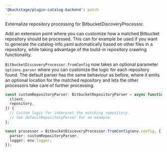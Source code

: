 ```yaml
---
'@backstage/plugin-catalog-backend': patch
---
```


Externalize repository processing for BitbucketDiscoveryProcessor.

Add an extension point where you can customize how a matched Bitbucket repository should
be processed. This can for example be used if you want to generate the catalog-info.yaml
automatically based on other files in a repository, while taking advantage of the
build-in repository crawling functionality.

`BitbucketDiscoveryProcessor.fromConfig` now takes an optional parameter `options.parser` where
you can customize the logic for each repository found. The default parser has the same
behaviour as before, where it emits an optional location for the matched repository
and lets the other processors take care of further processing.

```typescript
const customRepositoryParser: BitbucketRepositoryParser = async function* customRepositoryParser({
  client,
  repository,
}) {
  // Custom logic for interpret the matching repository.
  // See defaultRepositoryParser for an example
};

const processor = BitbucketDiscoveryProcessor.fromConfig(env.config, {
  parser: customRepositoryParser,
  logger: env.logger,
});
```
